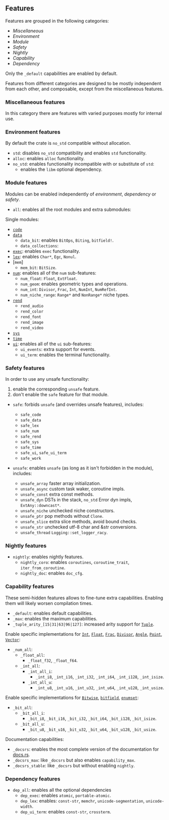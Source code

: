 ## Features

Features are grouped in the following categories:
- *Miscellaneous*
- *Environment*
- *Module*
- *Safety*
- *Nightly*
- *Capability*
- *Dependency*

Only the `_default` capabilities are enabled by default.

Features from different categories are designed to be mostly independent from
each other, and composable, except from the miscellaneous features.

### Miscellaneous features

In this category there are features with varied purposes mostly for internal use.



### Environment features

By default the crate is `no_std` compatible without allocation.

- `std`: disables `no_std` compatibility and enables `std` functionality.
- `alloc`: enables `alloc` functionality.
- `no_std`: enables functionality incompatible with or substitute of `std`:
  - enables the `libm` optional dependency.


### Module features

Modules can be enabled independently of *environment*, *dependency* or *safety*.

- `all`: enables all the root modules and extra submodules:

Single modules:
- [`code`]
- [`data`]
  - `data_bit`: enables `BitOps`, `Biting`, `bitfield!`.
  - `data_collections`:
- [`exec`]: enables `exec` functionality.
- [`lex`]: enables `Char*`, `Egc`, `Nonul`.
- [`mem`]
  - `mem_bit`: `BitSize`.
- [`num`]: enables all of the `num` sub-features:
    - `num_float`: `Float`, `ExtFloat`.
    - `num_geom`: enables geometric types and operations.
    - `num_int`: `Divisor`, `Frac`, `Int`, `NumInt`, `NumRefInt`.
    - `num_niche_range`: `Range*` and `NonRange*` niche types.
- [`rend`]
    - `rend_audio`
    - `rend_color`
    - `rend_font`
    - `rend_image`
    - `rend_video`
- [`sys`]
- [`time`]
- [`ui`]: enables all of the `ui` sub-features:
    - `ui_events`: extra support for events.
    - `ui_term`: enables the terminal functionality.

[`code`]: crate::code
[`data`]: crate::data
[`exec`]: crate::exec
[`lex`]: crate::lex
[`num`]: crate::num
[`rend`]: crate::rend
[`niche`]: crate::num::niche
[`sys`]: crate::sys
[`time`]: crate::time
[`ui`]: crate::ui
[`ui_term`]: crate::ui_term


### Safety features

In order to use any unsafe functionality:
1. enable the corresponding `unsafe` feature.
2. don't enable the `safe` feature for that module.

- `safe`: forbids `unsafe` (and overrides unsafe features), includes:
  - `safe_code`
  - `safe_data`
  - `safe_lex`
  - `safe_num`
  - `safe_rend`
  - `safe_sys`
  - `safe_time`
  - `safe_ui`, `safe_ui_term`
  - `safe_work`

- `unsafe`: enables `unsafe` (as long as it isn't forbidden in the module), includes:
	- `unsafe_array` faster array initialization.
	- `unsafe_async` custom task waker, coroutine impls.
	- `unsafe_const` extra const methods.
	- `unsafe_dyn` DSTs in the stack, `no_std` Error dyn impls, `ExtAny::downcast*`.
	- `unsafe_niche` unchecked niche constructors.
	- `unsafe_ptr` pop methods without `Clone`.
	- `unsafe_slice` extra slice methods, avoid bound checks.
	- `unsafe_str` unchecked utf-8 char and &str conversions.
	- `unsafe_thread` `Logging::set_logger_racy`.


### Nightly features

- `nightly`: enables nightly features.
  - `nightly_coro`: enables `coroutines`, `coroutine_trait`, `iter_from_coroutine`.
  - `nightly_doc`: enables `doc_cfg`.


### Capability features

These semi-hidden features allows to fine-tune extra capabilities.
Enabling them will likely worsen compilation times.

- `_default`: enables default capabilities.
- `_max`: enables the maximum capabilities.
- `_tuple_arity_[15|31|63|96|127]`: increased arity support for [`Tuple`].

Enable specific implementations for [`Int`], [`Float`], [`Frac`], [`Divisor`],
[`Angle`], [`Point`], [`Vector`]:
- `_num_all`:
  - `_float_all`:
    - `_float_f32`, `_float_f64`.
  - `_int_all`:
    - `_int_all_i`:
      - `_int_i8`, `_int_i16`, `_int_i32`, `_int_i64`, `_int_i128`, `_int_isize`.
    - `_int_all_u`:
      - `_int_u8`, `_int_u16`, `_int_u32`, `_int_u64`, `_int_u128`, `_int_usize`.

[`Tuple`]: crate::data::collections::Tuple
[`Float`]: crate::num::Float
[`Frac`]: crate::num::Frac
[`Int`]: crate::num::Int
[`Divisor`]: crate::num::Divisor
[`Angle`]: crate::num::Angle
[`Point`]: crate::num::Point
[`Vector`]: crate::num::Vector

Enable specific implementations for [`Bitwise`], [`bitfield`], [`enumset`]:
- `_bit_all`:
  - `_bit_all_i`:
    - `_bit_i8`, `_bit_i16`, `_bit_i32`,
      `_bit_i64`, `_bit_i128`, `_bit_isize`.
  - `_bit_all_u`:
    - `_bit_u8`, `_bit_u16`, `_bit_u32`,
      `_bit_u64`, `_bit_u128`, `_bit_usize`.

[`Bitwise`]: crate::num::Bitwise
[`bitfield`]: crate::num::bitfield
[`enumset`]: crate::num::enumset

 Documentation capabilities:
- `_docsrs`: enables the most complete version of the documentation for [docs.rs](https://docs.rs).
- `_docsrs_max`: like `_docsrs` but also enables `capability_max`.
- `_docsrs_stable`: like `_docsrs` but without enabling `nightly`.


### Dependency features

- `dep_all`: enables all the optional dependencies
  - `dep_exec`: enables `atomic`, `portable-atomic`.
  - `dep_lex`: enables: `const-str`, `memchr`, `unicode-segmentation`, `unicode-width`.
  - `dep_ui_term`: enables `const-str`, `crossterm`.
